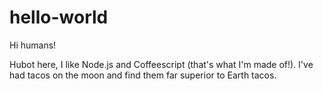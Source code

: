 # hello-world


Hi humans!

Hubot here, I like Node.js and Coffeescript (that's what I'm made of!).
I've had tacos on the moon and find them far superior to Earth tacos.
